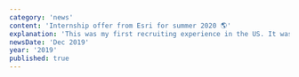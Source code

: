```yaml
---
category: 'news'
content: 'Internship offer from Esri for summer 2020 🌎'
explanation: 'This was my first recruiting experience in the US. It was rough but I was fortunate enough to land an internship at Esri, a leading GIS software company based in Redlands, CA.'
newsDate: 'Dec 2019'
year: '2019'
published: true
---
```

